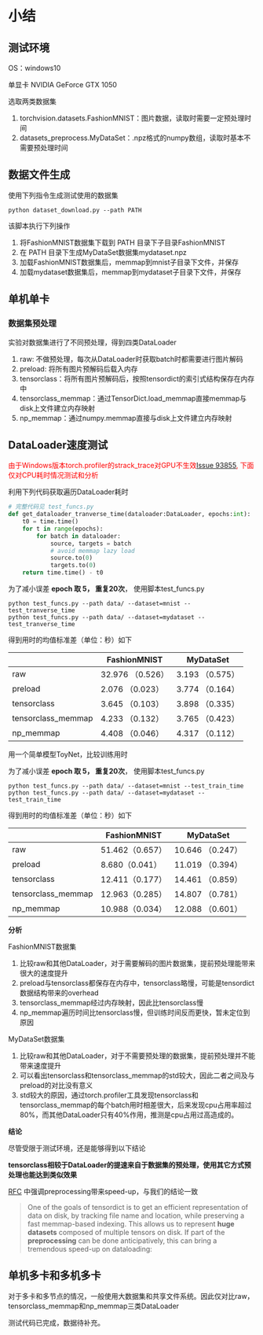 # 小结

## 测试环境
OS：windows10 

单显卡 NVIDIA GeForce GTX 1050 

选取两类数据集 

1. torchvision.datasets.FashionMNIST：图片数据，读取时需要一定预处理时间
2. datasets_preprocess.MyDataSet：.npz格式的numpy数组，读取时基本不需要预处理时间

## 数据文件生成

使用下列指令生成测试使用的数据集

```
python dataset_download.py --path PATH
```

该脚本执行下列操作

1. 将FashionMNIST数据集下载到 PATH 目录下子目录FashionMNIST
2. 在 PATH 目录下生成MyDataSet数据集mydataset.npz
3. 加载FashionMNIST数据集后，memmap到mnist子目录下文件，并保存
4. 加载mydataset数据集后，memmap到mydataset子目录下文件，并保存

## 单机单卡

### 数据集预处理

实验对数据集进行了不同预处理，得到四类DataLoader

1. raw: 不做预处理，每次从DataLoader时获取batch时都需要进行图片解码
2. preload: 将所有图片预解码后载入内存
3. tensorclass：将所有图片预解码后，按照tensordict的索引式结构保存在内存中
4. tensorclass_memmap：通过TensorDict.load_memmap直接memmap与disk上文件建立内存映射
5. np_memmap：通过numpy.memmap直接与disk上文件建立内存映射

## DataLoader速度测试

<font color=red>由于Windows版本torch.profiler的strack_trace对GPU不生效[Issue 93855](https://github.com/pytorch/pytorch/issues/93855), 下面仅对CPU耗时情况测试和分析</font>

利用下列代码获取遍历DataLoader耗时

```python
# 完整代码见 test_funcs.py
def get_dataloader_tranverse_time(dataloader:DataLoader, epochs:int):
    t0 = time.time()
    for t in range(epochs):
        for batch in dataloader:
            source, targets = batch
            # avoid memmap lazy load
            source.to(0)
            targets.to(0)
    return time.time() - t0
```

为了减小误差 **epoch 取 5， 重复20次**， 使用脚本test_funcs.py

```
python test_funcs.py --path data/ --dataset=mnist --test_tranverse_time
python test_funcs.py --path data/ --dataset=mydataset --test_tranverse_time
```

得到用时的均值标准差（单位：秒）如下

|                    | FashionMNIST     | MyDataSet       |
| ------------------ | ---------------- | --------------- |
| raw                | 32.976 （0.526） | 3.193 （0.575） |
| preload            | 2.076 （0.023）  | 3.774 （0.164） |
| tensorclass        | 3.645 （0.103）  | 3.898 （0.335） |
| tensorclass_memmap | 4.233 （0.132）  | 3.765 （0.423） |
| np_memmap          | 4.408 （0.046）  | 4.317 （0.112） |

用一个简单模型ToyNet，比较训练用时

为了减小误差 **epoch 取 5， 重复20次**， 使用脚本test_funcs.py

```
python test_funcs.py --path data/ --dataset=mnist --test_train_time
python test_funcs.py --path data/ --dataset=mydataset --test_train_time
```

得到用时的均值标准差（单位：秒）如下

|                    | FashionMNIST    | MyDataSet        |
| ------------------ | --------------- | ---------------- |
| raw                | 51.462（0.657） | 10.646 （0.247） |
| preload            | 8.680（0.041）  | 11.019 （0.394） |
| tensorclass        | 12.411（0.177） | 14.461 （0.859） |
| tensorclass_memmap | 12.963（0.285） | 14.807 （0.781） |
| np_memmap          | 10.988（0.034） | 12.088 （0.601） |

**分析**

FashionMNIST数据集

1. 比较raw和其他DataLoader，对于需要解码的图片数据集，提前预处理能带来很大的速度提升
2. preload与tensorclass都保存在内存中，tensorclass略慢，可能是tensordict数据结构带来的overhead
3. tensorclass_memmap经过内存映射，因此比tensorclass慢
4. np_memmap遍历时间比tensorclass慢，但训练时间反而更快，暂未定位到原因

MyDataSet数据集

1. 比较raw和其他DataLoader，对于不需要预处理的数据集，提前预处理并不能带来速度提升
2. 可以看出tensorclass和tensorclass_memmap的std较大，因此二者之间及与preload的对比没有意义
3. std较大的原因，通过torch.profiler工具发现tensorclass和tensorclass_memmap的每个batch用时相差很大，后来发现cpu占用率超过80%，而其他DataLoader只有40%作用，推测是cpu占用过高造成的。

**结论**

尽管受限于测试环境，还是能够得到以下结论

**tensorclass相较于DataLoader的提速来自于数据集的预处理，使用其它方式预处理也能达到类似效果**

 [RFC](https://github.com/Lightning-AI/pytorch-lightning/issues/17851) 中强调preprocessing带来speed-up，与我们的结论一致

> One of the goals of tensordict is to get an efficient representation of data on disk, by tracking file name and location, while preserving a fast memmap-based indexing. This allows us to represent **huge datasets** composed of multiple tensors on disk. If part of the **preprocessing** can be done anticipatively, this can bring a tremendous speed-up on dataloading:

## 单机多卡和多机多卡

对于多卡和多节点的情况，一般使用大数据集和共享文件系统。因此仅对比raw，tensorclass_memmap和np_memmap三类DataLoader

测试代码已完成，数据待补充。

